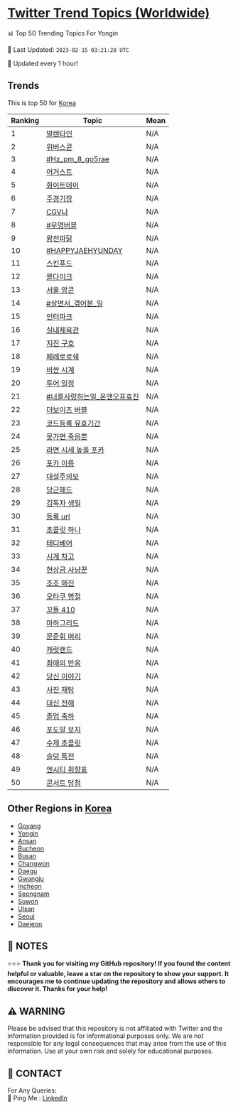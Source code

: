 [Twitter Trend Topics (Worldwide)](https://github.com/ErcinDedeoglu/Twitter-Trend-Topics)
==========


📊 Top 50 Trending Topics For Yongin

📆 Last Updated: `2023-02-15 03:21:28 UTC`

🔧 Updated every 1 hour!


## Trends

This is top 50 for [Korea](</Korea>)

| Ranking | Topic | Mean |
| ------- | ------------ | ------------ |
| 1 | [발렌타인](http://twitter.com/search?q=%eb%b0%9c%eb%a0%8c%ed%83%80%ec%9d%b8) | N/A |
| 2 | [위버스콘](http://twitter.com/search?q=%ec%9c%84%eb%b2%84%ec%8a%a4%ec%bd%98) | N/A |
| 3 | [#Hz_pm_8_go5rae](http://twitter.com/search?q=%23Hz_pm_8_go5rae) | N/A |
| 4 | [어거스트](http://twitter.com/search?q=%ec%96%b4%ea%b1%b0%ec%8a%a4%ed%8a%b8) | N/A |
| 5 | [화이트데이](http://twitter.com/search?q=%ed%99%94%ec%9d%b4%ed%8a%b8%eb%8d%b0%ec%9d%b4) | N/A |
| 6 | [주경기장](http://twitter.com/search?q=%ec%a3%bc%ea%b2%bd%ea%b8%b0%ec%9e%a5) | N/A |
| 7 | [CGV나](http://twitter.com/search?q=CGV%eb%82%98) | N/A |
| 8 | [#우영버블](http://twitter.com/search?q=%23%ec%9a%b0%ec%98%81%eb%b2%84%eb%b8%94) | N/A |
| 9 | [왕천파닭](http://twitter.com/search?q=%ec%99%95%ec%b2%9c%ed%8c%8c%eb%8b%ad) | N/A |
| 10 | [#HAPPYJAEHYUNDAY](http://twitter.com/search?q=%23HAPPYJAEHYUNDAY) | N/A |
| 11 | [스킨푸드](http://twitter.com/search?q=%ec%8a%a4%ed%82%a8%ed%91%b8%eb%93%9c) | N/A |
| 12 | [볼다이크](http://twitter.com/search?q=%eb%b3%bc%eb%8b%a4%ec%9d%b4%ed%81%ac) | N/A |
| 13 | [서울 앙콘](http://twitter.com/search?q=%ec%84%9c%ec%9a%b8+%ec%95%99%ec%bd%98) | N/A |
| 14 | [#살면서_겪어본_일](http://twitter.com/search?q=%23%ec%82%b4%eb%a9%b4%ec%84%9c_%ea%b2%aa%ec%96%b4%eb%b3%b8_%ec%9d%bc) | N/A |
| 15 | [인터파크](http://twitter.com/search?q=%ec%9d%b8%ed%84%b0%ed%8c%8c%ed%81%ac) | N/A |
| 16 | [실내체육관](http://twitter.com/search?q=%ec%8b%a4%eb%82%b4%ec%b2%b4%ec%9c%a1%ea%b4%80) | N/A |
| 17 | [지진 구호](http://twitter.com/search?q=%ec%a7%80%ec%a7%84+%ea%b5%ac%ed%98%b8) | N/A |
| 18 | [페레로로쉐](http://twitter.com/search?q=%ed%8e%98%eb%a0%88%eb%a1%9c%eb%a1%9c%ec%89%90) | N/A |
| 19 | [비싼 시계](http://twitter.com/search?q=%eb%b9%84%ec%8b%bc+%ec%8b%9c%ea%b3%84) | N/A |
| 20 | [투어 일정](http://twitter.com/search?q=%ed%88%ac%ec%96%b4+%ec%9d%bc%ec%a0%95) | N/A |
| 21 | [#너를사랑하는일_온앤오프효진](http://twitter.com/search?q=%23%eb%84%88%eb%a5%bc%ec%82%ac%eb%9e%91%ed%95%98%eb%8a%94%ec%9d%bc_%ec%98%a8%ec%95%a4%ec%98%a4%ed%94%84%ed%9a%a8%ec%a7%84) | N/A |
| 22 | [더보이즈 버블](http://twitter.com/search?q=%eb%8d%94%eb%b3%b4%ec%9d%b4%ec%a6%88+%eb%b2%84%eb%b8%94) | N/A |
| 23 | [코드등록 유효기간](http://twitter.com/search?q=%ec%bd%94%eb%93%9c%eb%93%b1%eb%a1%9d+%ec%9c%a0%ed%9a%a8%ea%b8%b0%ea%b0%84) | N/A |
| 24 | [못가면 죽음뿐](http://twitter.com/search?q=%eb%aa%bb%ea%b0%80%eb%a9%b4+%ec%a3%bd%ec%9d%8c%eb%bf%90) | N/A |
| 25 | [라면 시세 높을 포카](http://twitter.com/search?q=%eb%9d%bc%eb%a9%b4+%ec%8b%9c%ec%84%b8+%eb%86%92%ec%9d%84+%ed%8f%ac%ec%b9%b4) | N/A |
| 26 | [포카 이름](http://twitter.com/search?q=%ed%8f%ac%ec%b9%b4+%ec%9d%b4%eb%a6%84) | N/A |
| 27 | [대설주의보](http://twitter.com/search?q=%eb%8c%80%ec%84%a4%ec%a3%bc%ec%9d%98%eb%b3%b4) | N/A |
| 28 | [당근패드](http://twitter.com/search?q=%eb%8b%b9%ea%b7%bc%ed%8c%a8%eb%93%9c) | N/A |
| 29 | [김독자 생일](http://twitter.com/search?q=%ea%b9%80%eb%8f%85%ec%9e%90+%ec%83%9d%ec%9d%bc) | N/A |
| 30 | [등록 url](http://twitter.com/search?q=%eb%93%b1%eb%a1%9d+url) | N/A |
| 31 | [초콜릿 하나](http://twitter.com/search?q=%ec%b4%88%ec%bd%9c%eb%a6%bf+%ed%95%98%eb%82%98) | N/A |
| 32 | [테디베어](http://twitter.com/search?q=%ed%85%8c%eb%94%94%eb%b2%a0%ec%96%b4) | N/A |
| 33 | [시계 차고](http://twitter.com/search?q=%ec%8b%9c%ea%b3%84+%ec%b0%a8%ea%b3%a0) | N/A |
| 34 | [현상금 사냥꾼](http://twitter.com/search?q=%ed%98%84%ec%83%81%ea%b8%88+%ec%82%ac%eb%83%a5%ea%be%bc) | N/A |
| 35 | [조조 매진](http://twitter.com/search?q=%ec%a1%b0%ec%a1%b0+%eb%a7%a4%ec%a7%84) | N/A |
| 36 | [오타쿠 명절](http://twitter.com/search?q=%ec%98%a4%ed%83%80%ec%bf%a0+%eb%aa%85%ec%a0%88) | N/A |
| 37 | [꼬들 410](http://twitter.com/search?q=%ea%bc%ac%eb%93%a4+410) | N/A |
| 38 | [마하그리드](http://twitter.com/search?q=%eb%a7%88%ed%95%98%ea%b7%b8%eb%a6%ac%eb%93%9c) | N/A |
| 39 | [문준휘 머리](http://twitter.com/search?q=%eb%ac%b8%ec%a4%80%ed%9c%98+%eb%a8%b8%eb%a6%ac) | N/A |
| 40 | [캐럿랜드](http://twitter.com/search?q=%ec%ba%90%eb%9f%bf%eb%9e%9c%eb%93%9c) | N/A |
| 41 | [최애의 반응](http://twitter.com/search?q=%ec%b5%9c%ec%95%a0%ec%9d%98+%eb%b0%98%ec%9d%91) | N/A |
| 42 | [당신 이야기](http://twitter.com/search?q=%eb%8b%b9%ec%8b%a0+%ec%9d%b4%ec%95%bc%ea%b8%b0) | N/A |
| 43 | [사진 재탕](http://twitter.com/search?q=%ec%82%ac%ec%a7%84+%ec%9e%ac%ed%83%95) | N/A |
| 44 | [대신 전해](http://twitter.com/search?q=%eb%8c%80%ec%8b%a0+%ec%a0%84%ed%95%b4) | N/A |
| 45 | [졸업 축하](http://twitter.com/search?q=%ec%a1%b8%ec%97%85+%ec%b6%95%ed%95%98) | N/A |
| 46 | [포도알 보지](http://twitter.com/search?q=%ed%8f%ac%eb%8f%84%ec%95%8c+%eb%b3%b4%ec%a7%80) | N/A |
| 47 | [수제 초콜릿](http://twitter.com/search?q=%ec%88%98%ec%a0%9c+%ec%b4%88%ec%bd%9c%eb%a6%bf) | N/A |
| 48 | [슬덩 특전](http://twitter.com/search?q=%ec%8a%ac%eb%8d%a9+%ed%8a%b9%ec%a0%84) | N/A |
| 49 | [엔시티 취향표](http://twitter.com/search?q=%ec%97%94%ec%8b%9c%ed%8b%b0+%ec%b7%a8%ed%96%a5%ed%91%9c) | N/A |
| 50 | [콘서트 당첨](http://twitter.com/search?q=%ec%bd%98%ec%84%9c%ed%8a%b8+%eb%8b%b9%ec%b2%a8) | N/A |



## Other Regions in [Korea](</Korea>)

* [Goyang](</Korea/Goyang.md>)
* [Yongin](</Korea/Yongin.md>)
* [Ansan](</Korea/Ansan.md>)
* [Bucheon](</Korea/Bucheon.md>)
* [Busan](</Korea/Busan.md>)
* [Changwon](</Korea/Changwon.md>)
* [Daegu](</Korea/Daegu.md>)
* [Gwangju](</Korea/Gwangju.md>)
* [Incheon](</Korea/Incheon.md>)
* [Seongnam](</Korea/Seongnam.md>)
* [Suwon](</Korea/Suwon.md>)
* [Ulsan](</Korea/Ulsan.md>)
* [Seoul](</Korea/Seoul.md>)
* [Daejeon](</Korea/Daejeon.md>)



## 📝 NOTES

⭐⭐⭐ **Thank you for visiting my GitHub repository! If you found the content helpful or valuable, leave a star on the repository to show your support. It encourages me to continue updating the repository and allows others to discover it. Thanks for your help!**


## ⚠️ WARNING

Please be advised that this repository is not affiliated with Twitter and the information provided is for informational purposes only. We are not responsible for any legal consequences that may arise from the use of this information. Use at your own risk and solely for educational purposes.


## 📨 CONTACT

 For Any Queries:  
            🏓 Ping Me : [LinkedIn](https://www.linkedin.com/in/ercindedeoglu/)
